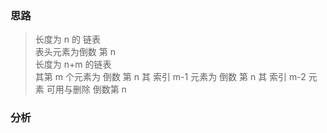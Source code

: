 ### 思路
> 长度为 n 的 链表  
> 表头元素为倒数 第 n  
> 长度为 n+m 的链表   
> 其第 m 个元素为 倒数 第 n
> 其 索引 m-1 元素为 倒数 第 n
> 其 索引 m-2 元素 可用与删除 倒数第  n
### 分析